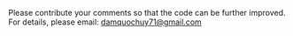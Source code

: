 Please contribute your comments so that the code can be further improved. For details, please email: damquochuy71@gmail.com
